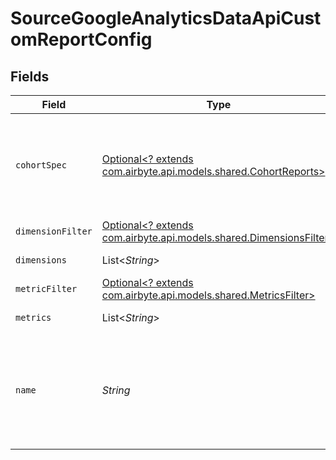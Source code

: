 # SourceGoogleAnalyticsDataApiCustomReportConfig


## Fields

| Field                                                                                                         | Type                                                                                                          | Required                                                                                                      | Description                                                                                                   |
| ------------------------------------------------------------------------------------------------------------- | ------------------------------------------------------------------------------------------------------------- | ------------------------------------------------------------------------------------------------------------- | ------------------------------------------------------------------------------------------------------------- |
| `cohortSpec`                                                                                                  | [Optional<? extends com.airbyte.api.models.shared.CohortReports>](../../models/shared/CohortReports.md)       | :heavy_minus_sign:                                                                                            | Cohort reports creates a time series of user retention for the cohort.                                        |
| `dimensionFilter`                                                                                             | [Optional<? extends com.airbyte.api.models.shared.DimensionsFilter>](../../models/shared/DimensionsFilter.md) | :heavy_minus_sign:                                                                                            | Dimensions filter                                                                                             |
| `dimensions`                                                                                                  | List<*String*>                                                                                                | :heavy_check_mark:                                                                                            | A list of dimensions.                                                                                         |
| `metricFilter`                                                                                                | [Optional<? extends com.airbyte.api.models.shared.MetricsFilter>](../../models/shared/MetricsFilter.md)       | :heavy_minus_sign:                                                                                            | Metrics filter                                                                                                |
| `metrics`                                                                                                     | List<*String*>                                                                                                | :heavy_check_mark:                                                                                            | A list of metrics.                                                                                            |
| `name`                                                                                                        | *String*                                                                                                      | :heavy_check_mark:                                                                                            | The name of the custom report, this name would be used as stream name.                                        |